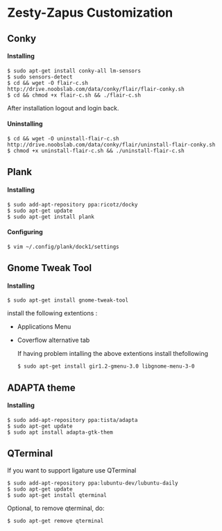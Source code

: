# Zesty-Zapus Customization

## Conky

#### Installing
```
$ sudo apt-get install conky-all lm-sensors
$ sudo sensors-detect
$ cd && wget -O flair-c.sh http://drive.noobslab.com/data/conky/flair/flair-conky.sh
$ cd && chmod +x flair-c.sh && ./flair-c.sh
```
After installation logout and login back.

#### Uninstalling
```
$ cd && wget -O uninstall-flair-c.sh http://drive.noobslab.com/data/conky/flair/uninstall-flair-conky.sh
$ chmod +x uninstall-flair-c.sh && ./uninstall-flair-c.sh
```

## Plank

#### Installing
```
$ sudo add-apt-repository ppa:ricotz/docky
$ sudo apt-get update
$ sudo apt-get install plank
```

#### Configuring
```
$ vim ~/.config/plank/dock1/settings
```

## Gnome Tweak Tool

#### Installing
```
$ sudo apt-get install gnome-tweak-tool
```
install the following extentions :
- Applications Menu
- Coverflow alternative tab

   If having problem intalling the above extentions install thefollowing
   ```
   $ sudo apt-get install gir1.2-gmenu-3.0 libgnome-menu-3-0
   ```

## ADAPTA theme
#### Installing

```
$ sudo add-apt-repository ppa:tista/adapta
$ sudo apt-get update
$ sudo apt install adapta-gtk-them
```

## QTerminal
If you want to support ligature use QTerminal

```
$ sudo add-apt-repository ppa:lubuntu-dev/lubuntu-daily
$ sudo apt-get update
$ sudo apt-get install qterminal
```

Optional, to remove qterminal, do:
```
$ sudo apt-get remove qterminal
```